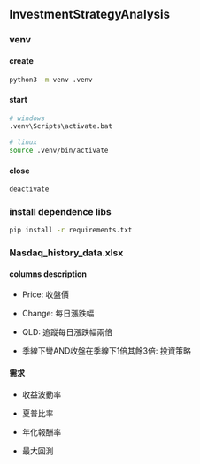 ## InvestmentStrategyAnalysis

### venv

#### create

```bash
python3 -m venv .venv
```

#### start

```bash
# windows
.venv\Scripts\activate.bat

# linux
source .venv/bin/activate
```

#### close

```bash
deactivate
```

### install dependence libs

```bash
pip install -r requirements.txt
```



### Nasdaq_history_data.xlsx

#### columns description

- Price: 收盤價

- Change: 每日漲跌幅

- QLD: 追蹤每日漲跌幅兩倍

- 季線下彎AND收盤在季線下1倍其餘3倍: 投資策略



#### 需求

- 收益波動率

- 夏普比率

- 年化報酬率

- 最大回測
